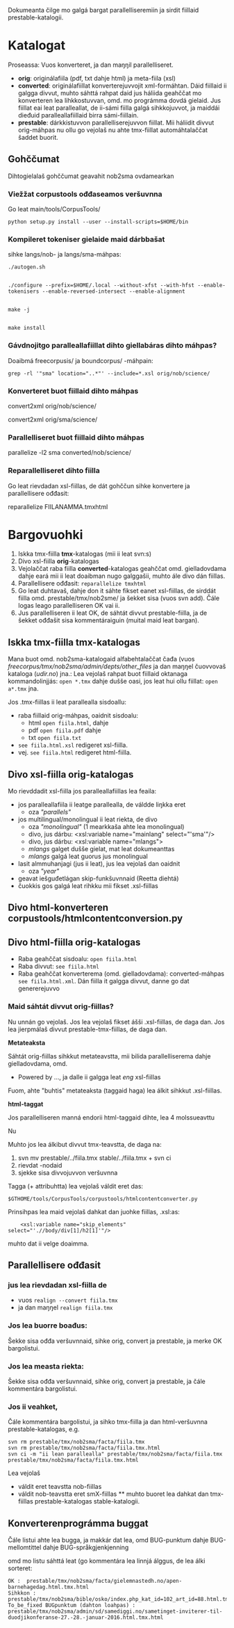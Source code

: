 



Dokumeanta čilge mo galgá bargat parallelliseremiin ja sirdit fiillaid prestable-katalogii.


# Katalogat
Proseassa: Vuos konverteret, ja dan maŋŋil parallelliseret.


* **orig**: originálafiila (pdf, txt dahje html) ja meta-fiila (xsl)
* **converted**: originálafiillat konverterejuvvojit xml-formáhtan. 
Dáid fiillaid ii galgga divvut, muhto sáhttá rahpat daid jus háliida 
geahččat mo konverteren lea lihkkostuvvan, omd. mo prográmma dovdá gielaid. 
Jus fiillat eai leat paralleallat, de ii-sámi fiilla galgá sihkkojuvvot, ja maiddái 
dieđuid paralleallafiillaid birra sámi-fiillain.
* **prestable**: dárkkistuvvon parallelliserejuvvon fiillat. Mii háliidit divvut 
orig-máhpas nu ollu go vejolaš nu ahte tmx-fiillat automáhtalaččat 
šaddet buorit.


## Gohččumat
Dihtogielalaš gohččumat geavahit nob2sma ovdamearkan


### Viežžat corpustools ođđaseamos veršuvnna


Go leat main/tools/CorpusTools/


```
python setup.py install --user --install-scripts=$HOME/bin
```



### Kompileret tokeniser gielaide maid dárbbašat


sihke langs/nob- ja langs/sma-máhpas:


```
./autogen.sh


./configure --prefix=$HOME/.local --without-xfst --with-hfst --enable-tokenisers --enable-reversed-intersect --enable-alignment


make -j


make install
```


### Gávdnojitgo paralleallafiillat dihto giellabáras dihto máhpas?
Doaibmá freecorpusis/ ja boundcorpus/ -máhpain:


```
grep -rl '"sma" location="..*"' --include=*.xsl orig/nob/science/
```


### Konverteret buot fiillaid dihto máhpas
convert2xml orig/nob/science/


convert2xml orig/sma/science/




### Parallelliseret buot fiillaid dihto máhpas


parallelize -l2 sma converted/nob/science/


### Reparallelliseret dihto fiilla
Go leat rievdadan xsl-fiillas, de dát gohččun sihke konvertere ja parallellisere ođđasit:


reparallelize FIILANAMMA.tmxhtml


# Bargovuohki


1. Iskka tmx-fiilla **tmx**-katalogas (mii ii leat svn:s)
2. Divo xsl-fiilla **orig**-katalogas
3. Vejolaččat raba fiilla **converted**-katalogas geahččat omd. gielladovdama dahje eará mii ii leat doaibman nugo galggašii, muhto ále divo dán fiillas.
4. Parallellisere ođđasit: `reparallelize tmxhtml`
5. Go leat duhtavaš, dahje don it sáhte fikset eanet xsl-fiillas, de sirddát fiilla omd. prestable/tmx/nob2sme/ ja šekket sisa (vuos svn add). 
Čále logas leago parallelliseren OK vai ii.
6. Jus parallelliseren ii leat OK, de sáhtát divvut prestable-fiilla, ja de šekket ođđašit sisa kommentáraiguin (muital maid leat bargan).


## Iskka tmx-fiilla tmx-katalogas


Mana buot omd. nob2sma-katalogaid alfabehtalaččat
čađa (vuos *freecorpus/tmx/nob2sma/admin/depts/other_files* 
ja dan maŋŋel čuovvovaš kataloga (*udir.no*) jna.:
Lea vejolaš rahpat buot fiillaid oktanaga kommandolinjjás: `open *.tmx`
dahje dušše oasi, jos leat hui ollu fiillat: `open a*.tmx` jna.


Jos .tmx-fiillas ii leat parallealla sisdoallu:
* raba fiillaid orig-máhpas, oaidnit sisdoalu: 
  * html `open fiila.html`, dahje 
  * pdf `open fiila.pdf` dahje 
  * txt `open fiila.txt` 
* `see fiila.html.xsl` redigeret xsl-fiilla.
* vej. `see fiila.html` redigeret html-fiilla.


## Divo xsl-fiilla orig-katalogas


Mo rievddadit xsl-fiilla jos paralleallafiillas lea feaila:


* jos paralleallafiila ii leatge parallealla, de váldde liŋkka eret
  * oza *"parallels"*
* jos multilingual/monolingual ii leat riekta, de divo
  * oza *"monolingual"* (1 mearkkaša ahte lea monolingual)
  *  divo, jus dárbu: <xsl:variable name="mainlang" select="'sma'"/>
  *  divo, jus dárbu: <xsl:variable name="mlangs"> 
  * *mlangs* galget dušše gielat, mat leat dokumeanttas
  * *mlangs* galgá leat guorus jus monolingual
* lasit almmuhanjagi (jus ii leat), jus lea vejolaš dan oaidnit
  * oza *"year"*
* geavat iešguđetlágan skip-funkšuvnnaid (Reetta diehtá)
* čuokkis gos galgá leat rihkku mii fikset .xsl-fiillas


## Divo html-konverteren corpustools/htmlcontentconversion.py




## Divo html-fiilla orig-katalogas
* Raba geahččat sisdoalu: `open fiila.html`
* Raba divvut: `see fiila.html`
* Raba geahččat konverterema (omd. gielladovdama): converted-máhpas `see fiila.html.xml`. Dán fiilla it galgga divvut, danne go dat genererejuvvo




### Maid sáhtát divvut orig-fiillas?


Nu unnán go vejolaš. Jos lea vejolaš fikset ášši .xsl-fiillas, de daga dan.
Jos lea jierpmálaš divvut prestable-tmx-fiillas, de daga dan.


**Metateaksta**

 
Sáhtát orig-fiillas sihkkut metateavstta, mii bilida parallelliserema dahje gielladovdama, omd.
* Powered by ..., ja dalle ii galgga leat *eng* xsl-fiillas


Fuom, ahte "buhtis" metateaksta (taggaid haga) lea álkit sihkkut .xsl-fiillas.


**html-taggat**


Jos parallelliseren manná endorii html-taggaid dihte, lea 4 molssueavttu


Nu




Muhto jos lea álkibut divvut tmx-teavstta, de daga na:


1. svn mv prestable/../fiila.tmx stable/../fiila.tmx + svn ci 
2. rievdat <tu>-nodaid
3. sjekke sisa divvojuvvon veršuvnna




Tagga (+ attribuhtta) lea vejolaš váldit eret das:

 
`$GTHOME/tools/CorpusTools/corpustools/htmlcontentconverter.py` 


Prinsihpas lea maid vejolaš dahkat dan juohke fiillas, .xsl:as:


```
    <xsl:variable name="skip_elements" select="'.//body/div[1]/h2[1]'"/>
```


muhto dat ii velge doaimma.


## Parallellisere ođđasit


### jus lea rievdadan xsl-fiilla de 
* vuos `realign --convert fiila.tmx`
* ja dan maŋŋel `realign fiila.tmx`


### Jos lea buorre boađus:
Šekke sisa ođđa veršuvnnaid, sihke orig, convert ja prestable, ja merke OK bargolistui.


### Jos lea measta riekta:
Šekke sisa ođđa veršuvnnaid, sihke orig, convert ja prestable, ja 
čále kommentára bargolistui. 


### Jos ii veahket, 
Čále kommentára bargolistui, ja sihko tmx-fiilla ja dan html-veršuvnna prestable-katalogas, e.g.


```
svn rm prestable/tmx/nob2sma/facta/fiila.tmx
svn rm prestable/tmx/nob2sma/facta/fiila.tmx.html
svn ci -m "ii lean parallealla" prestable/tmx/nob2sma/facta/fiila.tmx prestable/tmx/nob2sma/facta/fiila.tmx.html 
```


Lea vejolaš
* váldit eret teavstta nob-fiillas
* váldit nob-teavstta eret smX-fiillas
** muhto buoret lea dahkat dan tmx-fiillas prestable-katalogas stable-katalogii.

 


## Konverterenprográmma buggat
Čále listui ahte lea bugga, ja makkár dat lea, omd BUG-punktum dahje BUG-mellomtittel dahje BUG-språkgjenkjenning


omd mo listu sáhttá leat (go kommentára lea linnjá álggus, de lea álki sorteret:
```
OK :  prestable/tmx/nob2sma/facta/gielemnastedh.no/apen-barnehagedag.html.tmx.html
Sihkkon :  prestable/tmx/nob2sma/bible/osko/index.php_kat_id=102_art_id=88.html.tmx.html
To_be_fixed BUGpunktum (dahton loahpas) :  prestable/tmx/nob2sma/admin/sd/samediggi.no/sametinget-inviterer-til-duodjikonferanse-27.-28.-januar-2016.html.tmx.html
```


